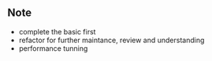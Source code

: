 ## Note

- complete the basic first
- refactor for further maintance, review and understanding
- performance tunning
